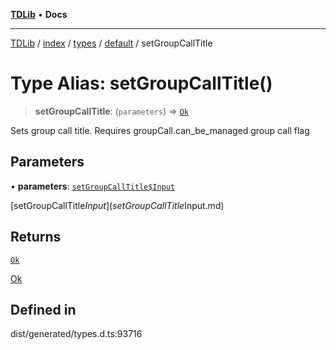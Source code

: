 [**TDLib**](../../../../../../README.md) • **Docs**

***

[TDLib](../../../../../../modules.md) / [index](../../../../../README.md) / [types](../../../README.md) / [default](../README.md) / setGroupCallTitle

# Type Alias: setGroupCallTitle()

> **setGroupCallTitle**: (`parameters`) => [`Ok`](Ok-1.md)

Sets group call title. Requires groupCall.can_be_managed group call flag

## Parameters

• **parameters**: [`setGroupCallTitle$Input`](setGroupCallTitle$Input.md)

[setGroupCallTitle$Input](setGroupCallTitle$Input.md)

## Returns

[`Ok`](Ok-1.md)

[Ok](Ok-1.md)

## Defined in

dist/generated/types.d.ts:93716
